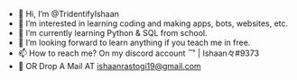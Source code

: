 - 👋 Hi, I’m @TridentifyIshaan
- 👀 I’m interested in learning coding and making apps, bots, websites, etc.
- 🌱 I’m currently learning Python & SQL from school.
- 💞️ I’m looking forward to learn anything if you teach me in free.
- 📫 How to reach me? On my discord account 乛 | Ishaan々#9373
- 💌 OR Drop A Mail AT ishaanrastogi19@gmail.com

<!---
TridentifyIshaan/TridentifyIshaan is a ✨ special ✨ repository because its `README.md` (this file) appears on your GitHub profile.
You can click the Preview link to take a look at your changes.
--->
